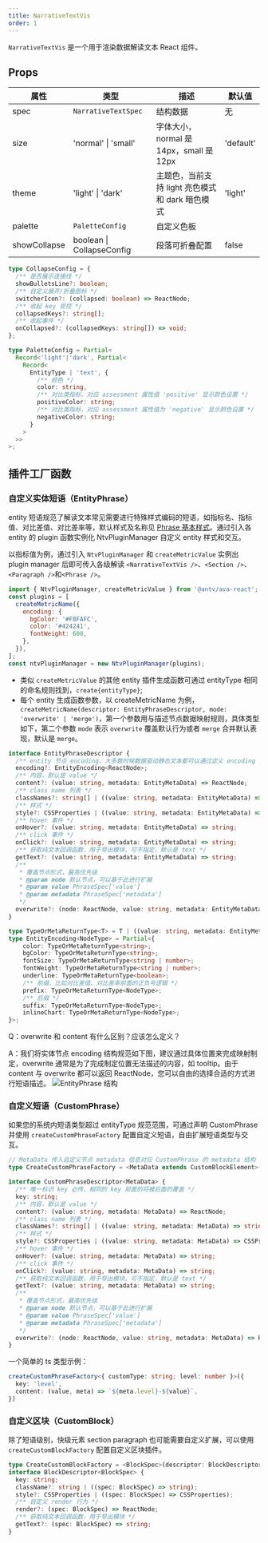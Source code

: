 ```yaml
---
title: NarrativeTextVis
order: 1
---
```


`NarrativeTextVis` 是一个用于渲染数据解读文本 React 组件。

## Props

| 属性         | 类型                | 描述                 | 默认值          |
| ------------ | ------------------- | -------------------- | --------------- |
| spec         | `NarrativeTextSpec`             | 结构数据             | 无              |
| size         | 'normal' \| 'small'    | 字体大小，normal 是 14px，small 是 12px           | 'default'              |
| theme         | 'light' \| 'dark'    | 主题色，当前支持 light 亮色模式和 dark 暗色模式          | 'light'              |
| palette         | `PaletteConfig`    | 自定义色板          |               |
| showCollapse         | boolean \| CollapseConfig    |     段落可折叠配置      | false              |

```typescript
type CollapseConfig = {
  /** 是否展示连接线 */
  showBulletsLine?: boolean;
  /** 自定义展开/折叠图标 */
  switcherIcon?: (collapsed: boolean) => ReactNode;
  /** 收起 key 受控 */
  collapsedKeys?: string[];
  /** 收起事件 */
  onCollapsed?: (collapsedKeys: string[]) => void;
};
```

```typescript
type PaletteConfig = Partial<
  Record<'light'|'dark', Partial<
    Record<
      EntityType | 'text', {
        /** 颜色 */ 
        color: string, 
        /** 对比类指标，对应 assessment 属性值 'positive' 显示颜色设置 */ 
        positiveColor: string;
        /** 对比类指标，对应 assessment 属性值为 'negative' 显示颜色设置 */ 
        negativeColor: string;
      }
    >
  >>
>;
```

## 插件工厂函数

### 自定义实体短语（EntityPhrase）

entity 短语规范了解读文本常见需要进行特殊样式编码的短语，如指标名、指标值、对比差值、对比差率等，默认样式及名称见 [Phrase 基本样式](./style#phrase)。通过引入各 entity 的 plugin 函数实例化 NtvPluginManager 自定义 entity 样式和交互。

以指标值为例，通过引入 `NtvPluginManager` 和 `createMetricValue` 实例出 plugin manager 后即可传入各级解读 `<NarrativeTextVis />`、`<Section />`、`<Paragraph />`和`<Phrase />`。

```jsx
import { NtvPluginManager, createMetricValue } from '@antv/ava-react';
const plugins = [
  createMetricName({
    encoding: {
      bgColor: '#F8FAFC',
      color: '#424241',
      fontWeight: 600,
    },
  }),
];
const ntvPluginManager = new NtvPluginManager(plugins);
```

- 类似 `createMetricValue` 的其他 entity 插件生成函数可通过 entityType 相同的命名规则找到，`create{entityType}`;
- 每个 entity 生成函数参数，以 createMetricName 为例，`createMetricName(descriptor: EntityPhraseDescriptor, mode: 'overwrite' | 'merge')`，第一个参数用与描述节点数据映射规则，具体类型如下，第二个参数 `mode` 表示 `overwrite` 覆盖默认行为或者 `merge` 合并默认表现，默认是 `merge`。

```ts
interface EntityPhraseDescriptor {
  /** entity 节点 encoding，大多数时候数据驱动静态文本都可以通过定义 encoding 描述完成 */
  encoding?: EntityEncoding<ReactNode>;
  /** 内容，默认是 value */
  content?: (value: string, metadata: EntityMetaData) => ReactNode;
  /** class name 列表 */
  classNames?: string[] | ((value: string, metadata: EntityMetaData) => string[]);
  /** 样式 */
  style?: CSSProperties | ((value: string, metadata: EntityMetaData) => CSSProperties);
  /** hover 事件 */
  onHover?: (value: string, metadata: EntityMetaData) => string;
  /** click 事件 */
  onClick?: (value: string, metadata: EntityMetaData) => string;
  /** 获取纯文本回调函数，用于导出模块，可不指定，默认是 text */
  getText?: (value: string, metadata: EntityMetaData) => string;
  /**
   * 覆盖节点形式，最高优先级
   * @param node 默认节点，可以基于此进行扩展
   * @param value PhraseSpec['value']
   * @param metadata PhraseSpec['metadata']
   */
  overwrite?: (node: ReactNode, value: string, metadata: EntityMetaData) => ReactNode;
}

type TypeOrMetaReturnType<T> = T | ((value: string, metadata: EntityMetaData) => T);
type EntityEncoding<NodeType> = Partial<{
    color: TypeOrMetaReturnType<string>;
    bgColor: TypeOrMetaReturnType<string>;
    fontSize: TypeOrMetaReturnType<string | number>;
    fontWeight: TypeOrMetaReturnType<string | number>;
    underline: TypeOrMetaReturnType<boolean>;
    /** 前缀，比如对比差值、对比差率前面的正负号逻辑 */
    prefix: TypeOrMetaReturnType<NodeType>;
    /** 后缀 */
    suffix: TypeOrMetaReturnType<NodeType>;
    inlineChart: TypeOrMetaReturnType<NodeType>;
}>;
```

Q：overwrite 和 content 有什么区别？应该怎么定义？

A：我们将实体节点 encoding 结构规范如下图，建议通过具体位置来完成映射制定，overwrite 通常是为了完成制定位置无法描述的内容，如 tooltip。由于 content 与 overwrite 都可以返回 ReactNode，您可以自由的选择合适的方式进行短语描述。
![EntityPhrase 结构](https://gw.alipayobjects.com/mdn/rms_fabca5/afts/img/A*ZuuOSovBOjQAAAAAAAAAAAAAARQnAQ)


### 自定义短语（CustomPhrase）

如果您的系统内短语类型超过 entityType 规范范围，可通过声明 CustomPhrase 并使用 `createCustomPhraseFactory` 配置自定义短语，自由扩展短语类型与交互。

```ts
// MetaData 传入自定义节点 metadata 信息对应 CustomPhrase 的 metadata 结构
type CreateCustomPhraseFactory = <MetaData extends CustomBlockElement>(descriptor: CustomPhraseDescriptor<MetaData>)=> PhraseDescriptor<MetaData>;

interface CustomPhraseDescriptor<MetaData> {
  /** 唯一标识 key 必传，相同的 key 前面的将被后面的覆盖 */
  key: string;
  /** 内容，默认是 value */
  content?: (value: string, metadata: MetaData) => ReactNode;
  /** class name 列表 */
  classNames?: string[] | ((value: string, metadata: MetaData) => string[]);
  /** 样式 */
  style?: CSSProperties | ((value: string, metadata: MetaData) => CSSProperties);
  /** hover 事件 */
  onHover?: (value: string, metadata: MetaData) => string;
  /** click 事件 */
  onClick?: (value: string, metadata: MetaData) => string;
  /** 获取纯文本回调函数，用于导出模块，可不指定，默认是 text */
  getText?: (value: string, metadata: MetaData) => string;
  /**
   * 覆盖节点形式，最高优先级
   * @param node 默认节点，可以基于此进行扩展
   * @param value PhraseSpec['value']
   * @param metadata PhraseSpec['metadata']
   */
  overwrite?: (node: ReactNode, value: string, metadata: MetaData) => ReactNode;
}
```

一个简单的 ts 类型示例：

```ts
createCustomPhraseFactory<{ customType: string; level: number }>({
  key: 'level',
  content: (value, meta) => `${meta.level}-${value}`,
})
```

### 自定义区块（CustomBlock）

除了短语级别，快级元素 section paragraph 也可能需要自定义扩展，可以使用 `createCustomBlockFactory` 配置自定义区块插件。

```ts
type CreateCustomBlockFactory = <BlockSpec>(descriptor: BlockDescriptor<BlockSpec>) => BlockDescriptor<BlockSpec>;
interface BlockDescriptor<BlockSpec> {
  key: string;
  className?: string | ((spec: BlockSpec) => string);
  style?: CSSProperties | ((spec: BlockSpec) => CSSProperties);
  /** 自定义 render 行为 */
  render?: (spec: BlockSpec) => ReactNode;
  /** 获取纯文本回调函数，用于导出模块 */
  getText?: (spec: BlockSpec) => string;
}
```
